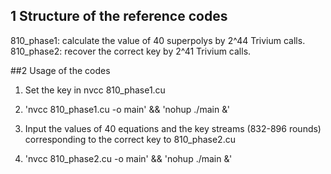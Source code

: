 ## 1 Structure of the reference codes

810_phase1:  calculate the value of 40 superpolys by 2^44 Trivium calls.  
810_phase2:  recover the correct key by 2^41 Trivium calls.


##2 Usage of the codes 
1. Set the key in nvcc 810_phase1.cu

2. 'nvcc 810_phase1.cu -o main'  &&  'nohup ./main &'

3. Input the values of 40 equations and the key streams (832-896 rounds) corresponding to the correct key to 810_phase2.cu

4. 'nvcc 810_phase2.cu -o main'  &&  'nohup ./main &'
